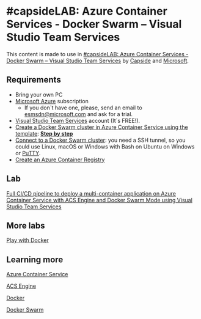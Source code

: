 # #capsideLAB: Azure Container Services - Docker Swarm – Visual Studio Team Services

This content is made to use in [#capsideLAB: Azure Container Services - Docker Swarm – Visual Studio Team Services](https://www.eventbrite.ca/e/entradas-capsidelab-azure-container-services-docker-swarm-visual-studio-team-services-33304105476) by [Capside](https://www.capside.com/) and [Microsoft](https://www.microsoft.com/es-es/).

## **Requirements**

- Bring your own PC
- [Microsoft Azure](https://azure.microsoft.com/) subscription
  - If you don´t have one, please, send an email to [esmsdn@microsoft.com](mailto:esmsdn@microsoft.com?subject=Suscripci%C3%B3n%20Microsoft%20Azure%20para%20%23capsideLAB) and ask for a trial.
- [Visual Studio Team Services](https://www.visualstudio.com/team-services/) account (It´s FREE!).
- [Create a Docker Swarm cluster in Azure Container Service using the template](https://github.com/Azure/azure-quickstart-templates/tree/master/101-acsengine-swarmmode): [**Step by step**](./create-acs-engine-swarm-cluster-step-by-step.md)
- [Connect to a Docker Swarm cluster](https://docs.microsoft.com/en-us/azure/container-service/container-service-connect): you need a SSH tunnel, so you could use Linux, macOS or Windows with Bash on Ubuntu on Windows or [PuTTY](http://www.putty.org/).
- [Create an Azure Container Registry](https://docs.microsoft.com/en-us/azure/container-registry/container-registry-get-started-portal)

## **Lab**

[Full CI/CD pipeline to deploy a multi-container application on Azure Container Service with ACS Engine and Docker Swarm Mode using Visual Studio Team Services](https://github.com/esmsdn/Workshops/blob/master/ACSSwarmVSTS/container-service-docker-swarm-mode-setup-ci-cd-acs-engine.md)

## **More labs**

[Play with Docker](http://birthday.play-with-docker.com/)

## **Learning more**

[Azure Container Service](https://docs.microsoft.com/en-us/azure/container-service/)

[ACS Engine](https://github.com/Azure/acs-engine/blob/master/docs/swarmmode.md)

[Docker](https://docs.docker.com/)

[Docker Swarm](https://docs.docker.com/swarm/overview/)
